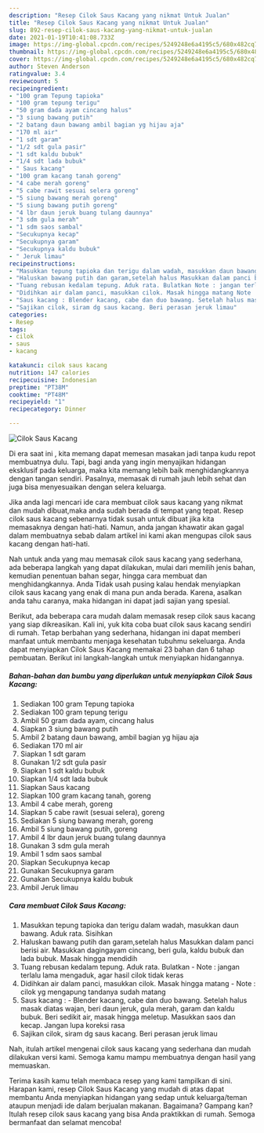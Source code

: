 ```yaml
---
description: "Resep Cilok Saus Kacang yang nikmat Untuk Jualan"
title: "Resep Cilok Saus Kacang yang nikmat Untuk Jualan"
slug: 892-resep-cilok-saus-kacang-yang-nikmat-untuk-jualan
date: 2021-01-19T10:41:08.733Z
image: https://img-global.cpcdn.com/recipes/5249248e6a4195c5/680x482cq70/cilok-saus-kacang-foto-resep-utama.jpg
thumbnail: https://img-global.cpcdn.com/recipes/5249248e6a4195c5/680x482cq70/cilok-saus-kacang-foto-resep-utama.jpg
cover: https://img-global.cpcdn.com/recipes/5249248e6a4195c5/680x482cq70/cilok-saus-kacang-foto-resep-utama.jpg
author: Steven Anderson
ratingvalue: 3.4
reviewcount: 5
recipeingredient:
- "100 gram Tepung tapioka"
- "100 gram tepung terigu"
- "50 gram dada ayam cincang halus"
- "3 siung bawang putih"
- "2 batang daun bawang ambil bagian yg hijau aja"
- "170 ml air"
- "1 sdt garam"
- "1/2 sdt gula pasir"
- "1 sdt kaldu bubuk"
- "1/4 sdt lada bubuk"
- " Saus kacang"
- "100 gram kacang tanah goreng"
- "4 cabe merah goreng"
- "5 cabe rawit sesuai selera goreng"
- "5 siung bawang merah goreng"
- "5 siung bawang putih goreng"
- "4 lbr daun jeruk buang tulang daunnya"
- "3 sdm gula merah"
- "1 sdm saos sambal"
- "Secukupnya kecap"
- "Secukupnya garam"
- "Secukupnya kaldu bubuk"
- " Jeruk limau"
recipeinstructions:
- "Masukkan tepung tapioka dan terigu dalam wadah, masukkan daun bawang. Aduk rata. Sisihkan"
- "Haluskan bawang putih dan garam,setelah halus Masukkan dalam panci berisi air. Masukkan dagingayam cincang, beri gula, kaldu bubuk dan lada bubuk. Masak hingga mendidih"
- "Tuang rebusan kedalam tepung. Aduk rata. Bulatkan Note : jangan terlalu lama mengaduk, agar hasil cilok tidak keras"
- "Didihkan air dalam panci, masukkan cilok. Masak hingga matang Note : cilok yg mengapung tandanya sudah matang"
- "Saus kacang : Blender kacang, cabe dan duo bawang. Setelah halus masak diatas wajan, beri daun jeruk, gula merah, garam dan kaldu bubuk. Beri sedikit air, masak hingga meletup. Masukkan saos dan kecap. Jangan lupa koreksi rasa"
- "Sajikan cilok, siram dg saus kacang. Beri perasan jeruk limau"
categories:
- Resep
tags:
- cilok
- saus
- kacang

katakunci: cilok saus kacang 
nutrition: 147 calories
recipecuisine: Indonesian
preptime: "PT38M"
cooktime: "PT48M"
recipeyield: "1"
recipecategory: Dinner

---
```



![Cilok Saus Kacang](https://img-global.cpcdn.com/recipes/5249248e6a4195c5/680x482cq70/cilok-saus-kacang-foto-resep-utama.jpg)

Di era  saat ini , kita memang dapat memesan masakan jadi tanpa kudu repot membuatnya dulu. Tapi, bagi anda yang ingin menyajikan hidangan eksklusif pada keluarga, maka kita memang lebih baik menghidangkannya dengan tangan sendiri. Pasalnya, memasak di rumah jauh lebih sehat dan juga bisa menyesuaikan dengan selera keluarga.

Jika anda lagi mencari ide cara membuat cilok saus kacang yang nikmat dan mudah dibuat,maka anda sudah berada di tempat yang tepat. Resep cilok saus kacang  sebenarnya tidak susah untuk dibuat jika kita memasaknya dengan hati-hati. Namun, anda jangan khawatir akan gagal dalam membuatnya 
sebab dalam artikel ini kami akan mengupas cilok saus kacang dengan hati-hati.  



Nah untuk anda yang mau memasak cilok saus kacang yang sederhana, ada beberapa langkah yang dapat dilakukan, mulai dari memilih jenis bahan, kemudian penentuan bahan segar, hingga cara membuat dan menghidangkannya. Anda Tidak usah pusing kalau hendak menyiapkan cilok saus kacang yang enak di mana pun anda berada. Karena, asalkan anda  tahu caranya, maka hidangan ini dapat jadi sajian yang spesial.

Berikut, ada beberapa cara mudah dalam memasak resep cilok saus kacang yang siap dikreasikan. Kali ini, yuk kita coba buat cilok saus kacang sendiri di rumah. Tetap berbahan yang sederhana, hidangan ini dapat memberi manfaat untuk membantu menjaga kesehatan tubuhmu sekeluarga. Anda dapat menyiapkan Cilok Saus Kacang memakai 23 bahan dan 6 tahap pembuatan. Berikut ini langkah-langkah untuk menyiapkan hidangannya.

<!--inarticleads1-->

##### Bahan-bahan dan bumbu yang diperlukan untuk menyiapkan Cilok Saus Kacang:

1. Sediakan 100 gram Tepung tapioka
1. Sediakan 100 gram tepung terigu
1. Ambil 50 gram dada ayam, cincang halus
1. Siapkan 3 siung bawang putih
1. Ambil 2 batang daun bawang, ambil bagian yg hijau aja
1. Sediakan 170 ml air
1. Siapkan 1 sdt garam
1. Gunakan 1/2 sdt gula pasir
1. Siapkan 1 sdt kaldu bubuk
1. Siapkan 1/4 sdt lada bubuk
1. Siapkan  Saus kacang
1. Siapkan 100 gram kacang tanah, goreng
1. Ambil 4 cabe merah, goreng
1. Siapkan 5 cabe rawit (sesuai selera), goreng
1. Sediakan 5 siung bawang merah, goreng
1. Ambil 5 siung bawang putih, goreng
1. Ambil 4 lbr daun jeruk buang tulang daunnya
1. Gunakan 3 sdm gula merah
1. Ambil 1 sdm saos sambal
1. Siapkan Secukupnya kecap
1. Gunakan Secukupnya garam
1. Gunakan Secukupnya kaldu bubuk
1. Ambil  Jeruk limau




<!--inarticleads2-->

##### Cara membuat Cilok Saus Kacang:

1. Masukkan tepung tapioka dan terigu dalam wadah, masukkan daun bawang. Aduk rata. Sisihkan
1. Haluskan bawang putih dan garam,setelah halus Masukkan dalam panci berisi air. Masukkan dagingayam cincang, beri gula, kaldu bubuk dan lada bubuk. Masak hingga mendidih
1. Tuang rebusan kedalam tepung. Aduk rata. Bulatkan - Note : jangan terlalu lama mengaduk, agar hasil cilok tidak keras
1. Didihkan air dalam panci, masukkan cilok. Masak hingga matang - Note : cilok yg mengapung tandanya sudah matang
1. Saus kacang : - Blender kacang, cabe dan duo bawang. Setelah halus masak diatas wajan, beri daun jeruk, gula merah, garam dan kaldu bubuk. Beri sedikit air, masak hingga meletup. Masukkan saos dan kecap. Jangan lupa koreksi rasa
1. Sajikan cilok, siram dg saus kacang. Beri perasan jeruk limau




Nah, itulah artikel mengenai  cilok saus kacang  yang sederhana dan mudah dilakukan versi kami. Semoga kamu mampu membuatnya dengan hasil yang memuaskan. 

Terima kasih kamu telah membaca resep yang kami tampilkan di sini. Harapan kami, resep  Cilok Saus Kacang yang mudah di atas dapat membantu Anda menyiapkan hidangan yang sedap untuk keluarga/teman ataupun menjadi ide dalam berjualan makanan. Bagaimana? Gampang kan? Itulah resep cilok saus kacang yang bisa Anda praktikkan di rumah. Semoga bermanfaat dan selamat mencoba!

